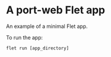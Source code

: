 # A port-web Flet app

An example of a minimal Flet app.

To run the app:

```
flet run [app_directory]
```